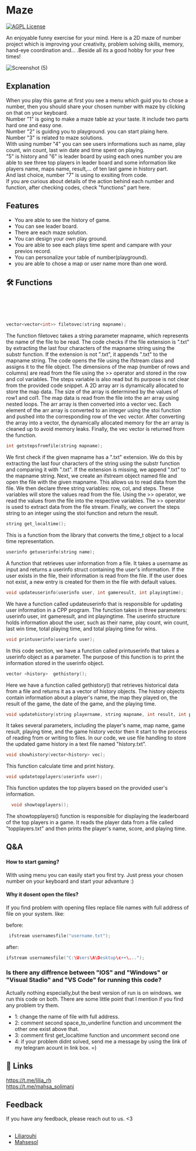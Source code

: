 # Maze
[![AGPL License](https://img.shields.io/badge/IUST-Mathemati%20c:-blue.svg)](http://www.gnu.org/licenses/agpl-3.0)

An enjoyable funny exercise for your mind.
Here is a 2D maze of number project which is improving your creativity, problem solving skills, memory, hand-eye coordination and... .Beside all its a good hobby for your free times!


![Screenshot (5)](https://github.com/Mahsesol/maze/assets/154425249/887643dd-1162-45d7-8c9d-b51c7a12d8f4)



## Explanation
  When you play this game at first you see a menu which guid you to chose a number, then you should share your chosen number with maze by clicking on that on your keyboard.  
  Number "1" is going to make a maze table az your taste. It include two parts hard one and easy one.  
Number "2" is guiding you to playground. you can start plaing here.  
Number "3" is related to maze solutions.  
With using number "4" you can see users informations such as name, play count, win count, last win date and time spent on playing.  
"5" is  history and "6" is leader board by using each ones number you are able to see three top players in leader board and some information like players name, 
maps name, result,... of ten last game in history part.  
And last choice, number "7" is using to exsiting from code.  
If you are curious about details of the action behind each number and function, after checking codes, check "functions" part here.  



## Features

- You are able to see the history of game.
- You can see leader board.
- There are each maze solution.
- You can design your own play ground.
- You are able to see each plays time spent and campare with your previos record.
- You can personalize your table of number(playground).
- you are able to chose a map or user name more than one word.



## 🛠 Functions
```cpp

```

```cpp

```

```cpp

```

```cpp

```

```cpp

```

```cpp
vector<vector<int>> filetovec(string mapname);
```
The function filetovec takes a string parameter mapname, which represents the name of the file to be read.
The code checks if the file extension is ".txt" by extracting the last four characters of the mapname string using the substr function. If the extension is not ".txt", it appends ".txt" to the mapname string.
The code opens the file using the ifstream class and assigns it to the file object.
The dimensions of the map (number of rows and columns) are read from the file using the >> operator and stored in the row and col variables. The steps variable is also read but its purpose is not clear from the provided code snippet.
A 2D array arr is dynamically allocated to store the map data. The size of the array is determined by the values of row1 and col1.
The map data is read from the file into the arr array using nested loops.
The arr array is then converted into a vector vec. Each element of the arr array is converted to an integer using the stoi function and pushed into the corresponding row of the vec vector.
After converting the array into a vector, the dynamically allocated memory for the arr array is cleaned up to avoid memory leaks.
Finally, the vec vector is returned from the function.  

```cpp
int getstepsfromfile(string mapname);
```
We first check if the given mapname has a ".txt" extension. We do this by extracting the last four characters of the string using the substr function and comparing it with ".txt". If the extension is missing, we append ".txt" to the mapname string.
Next, we create an ifstream object named file and open the file with the given mapname. This allows us to read data from the file.
We then declare three string variables: row, col, and steps. These variables will store the values read from the file.
Using the >> operator, we read the values from the file into the respective variables. The >> operator is used to extract data from the file stream.
Finally, we convert the steps string to an integer using the stoi function and return the result.
```cpp
string get_localtime();
```
This is a function from the <ctime> library that converts the time_t object to a local time representation.
```cpp
userinfo getuserinfo(string name);
```
A function that retrieves user information from a file. It takes a username as input and returns a userinfo struct containing the user's information. If the user exists in the file, their information is read from the file. If the user does not exist, a new entry is created for them in the file with default values.
```cpp
void updateuserinfo(userinfo user, int gameresult, int playingtime);
```
We have a function called updateuserinfo that is responsible for updating user information in a CPP program. The function takes in three parameters: userinfo user, int gameresult, and int playingtime. The userinfo structure holds information about the user, such as their name, play count, win count, last win time, total playing time, and total playing time for wins.
```cpp
void printuserinfo(userinfo user);
```
In this code section, we have a function called printuserinfo that takes a userinfo object as a parameter. The purpose of this function is to print the information stored in the userinfo object.
```cpp
vector <history>  gethistory();
```
Here we have a function called gethistory() that retrieves historical data from a file and returns it as a vector of history objects. The history objects contain information about a player's name, the map they played on, the result of the game, the date of the game, and the playing time.
```cpp
void updatehistory(string playername, string mapname, int result, int playingtime, vector<history> historyvec);
```
It takes several parameters, including the player's name, map name, game result, playing time, and the game history vector then it start to the process of reading from or writing to files. In our code, we use file handling to store the updated game history in a text file named "history.txt".
```cpp
void showhistory(vector<history> vec);
```
This function calculate time and print history.

```cpp
void updatetopplayers(userinfo user);
```
This function updates the top players based on the provided user's information.
```cpp
  void showtopplayers();
```
The showtopplayers() function is responsible for displaying the leaderboard of the top players in a game. It reads the player data from a file called "topplayers.txt" and then prints the player's name, score, and playing time.

## Q&A

#### How to start gaming?

With using menu you can easily start you first try. Just press your chosen number on your keyboard and start your advanture :)

#### Why it dosent open the files?

If you find problem with opening files replace file names with full address of file on your system. 
like:

before:
```cpp
 ifstream usernamesfile("username.txt"); 
```
after:
```cpp
ifstream usernamesfile("C:\Users\A\Desktop\c++\...");
```

### Is there any diffrence between "IOS" and "Windows" or "Visual Stadio" and "VS Code" for running this code?
Actually nothing especially,but the best version of run is on windows. we run this code on both. There are some little point that I mention if you find any problem try them.
- 1: change the name of file with full address.
- 2: comment second space_to_underline function and uncomment the other one exist above that.
- 3: comment first get_localtime function and uncomment second one
- 4: if your problem didnt solved, send me a message by using the link of my telegram acount in link box. =)
  




## 🔗 Links
https://t.me/lilia_rh  
https://t.me/mahsa_solimani


## Feedback

If you have any feedback, please reach out to us. <3 
## 
- [Liliarouhi](https://www.github.com/octokatherine)
- [Mahsesol](https://www.github.com/octokatherine)

